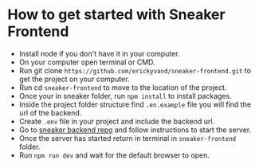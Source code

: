 # How to get started with Sneaker Frontend
- Install node if you don't have it in your computer.
- On your computer open terminal or CMD.
- Run git clone `https://github.com/erickyvand/sneaker-frontend.git` to get the project on your computer.
- Run cd `sneaker-frontend` to move to the location of the project.
- Once your in sneaker folder, run `npm install` to install packages.
- Inside the project folder structure find `.en.example` file you will find the url of the backend.
- Create `.env` file in your project and include the backend url.
- Go to [sneaker backend repo](https://github.com/erickyvand/sneaker) and follow instructions to start the server.
- Once the server has started return in terminal in `sneaker-frontend` folder.
- Run `npm run dev` and wait for the default browser to open.